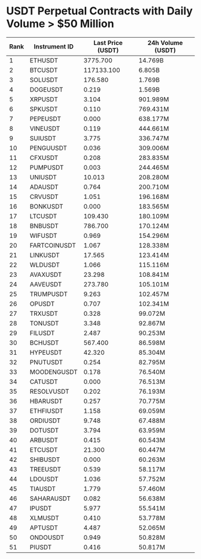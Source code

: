 # USDT Perpetual Contracts with Daily Volume > $50 Million

| Rank | Instrument ID | Last Price (USDT) | 24h Volume (USDT) |
|------|---------------|-------------------|-------------------|
| 1 | ETHUSDT | 3775.700 | 14.769B |
| 2 | BTCUSDT | 117133.100 | 6.805B |
| 3 | SOLUSDT | 176.580 | 1.769B |
| 4 | DOGEUSDT | 0.219 | 1.569B |
| 5 | XRPUSDT | 3.104 | 901.989M |
| 6 | SPKUSDT | 0.110 | 769.431M |
| 7 | PEPEUSDT | 0.000 | 638.177M |
| 8 | VINEUSDT | 0.119 | 444.661M |
| 9 | SUIUSDT | 3.775 | 336.747M |
| 10 | PENGUUSDT | 0.036 | 309.006M |
| 11 | CFXUSDT | 0.208 | 283.835M |
| 12 | PUMPUSDT | 0.003 | 244.465M |
| 13 | UNIUSDT | 10.013 | 208.280M |
| 14 | ADAUSDT | 0.764 | 200.710M |
| 15 | CRVUSDT | 1.051 | 196.168M |
| 16 | BONKUSDT | 0.000 | 183.565M |
| 17 | LTCUSDT | 109.430 | 180.109M |
| 18 | BNBUSDT | 786.700 | 170.124M |
| 19 | WIFUSDT | 0.969 | 154.296M |
| 20 | FARTCOINUSDT | 1.067 | 128.338M |
| 21 | LINKUSDT | 17.565 | 123.414M |
| 22 | WLDUSDT | 1.066 | 115.116M |
| 23 | AVAXUSDT | 23.298 | 108.841M |
| 24 | AAVEUSDT | 273.780 | 105.101M |
| 25 | TRUMPUSDT | 9.263 | 102.457M |
| 26 | OPUSDT | 0.707 | 102.341M |
| 27 | TRXUSDT | 0.328 | 99.072M |
| 28 | TONUSDT | 3.348 | 92.867M |
| 29 | FILUSDT | 2.487 | 90.253M |
| 30 | BCHUSDT | 567.400 | 86.598M |
| 31 | HYPEUSDT | 42.320 | 85.304M |
| 32 | PNUTUSDT | 0.254 | 82.795M |
| 33 | MOODENGUSDT | 0.178 | 76.540M |
| 34 | CATUSDT | 0.000 | 76.513M |
| 35 | RESOLVUSDT | 0.202 | 76.193M |
| 36 | HBARUSDT | 0.257 | 70.775M |
| 37 | ETHFIUSDT | 1.158 | 69.059M |
| 38 | ORDIUSDT | 9.748 | 67.488M |
| 39 | DOTUSDT | 3.794 | 63.959M |
| 40 | ARBUSDT | 0.415 | 60.543M |
| 41 | ETCUSDT | 21.300 | 60.447M |
| 42 | SHIBUSDT | 0.000 | 60.263M |
| 43 | TREEUSDT | 0.539 | 58.117M |
| 44 | LDOUSDT | 1.036 | 57.752M |
| 45 | TIAUSDT | 1.779 | 57.460M |
| 46 | SAHARAUSDT | 0.082 | 56.638M |
| 47 | IPUSDT | 5.977 | 55.541M |
| 48 | XLMUSDT | 0.410 | 53.778M |
| 49 | APTUSDT | 4.487 | 52.065M |
| 50 | ONDOUSDT | 0.949 | 50.828M |
| 51 | PIUSDT | 0.416 | 50.817M |
